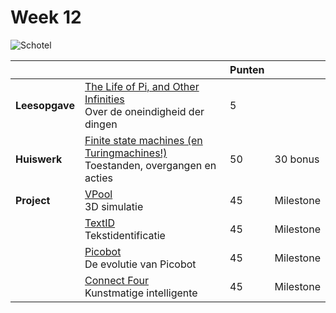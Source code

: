 # Week 12

![Schotel](/images/saucer.png)

|                |                                                                                                                   | Punten |           |
|----------------|-------------------------------------------------------------------------------------------------------------------|--------|-----------|
| **Leesopgave** | [The Life of Pi, and Other Infinities](/readings/life_of_pi)<br>Over de oneindigheid der dingen                  | 5      |           |
| **Huiswerk**   | [Finite state machines (en Turingmachines!)](/problems/finite_state_machines/index)<br>Toestanden, overgangen en acties | 50     | 30 bonus  |
| **Project**    | [VPool](vpython-milestone)<br>3D simulatie                                                                        | 45     | Milestone |
|                | [TextID](textid-milestone)<br>Tekstidentificatie                                                                  | 45     | Milestone |
|                | [Picobot](picobot-milestone)<br>De evolutie van Picobot                                                           | 45     | Milestone |
|                | [Connect Four](connectfour-milestone)<br>Kunstmatige intelligente                                                 | 45     | Milestone |

